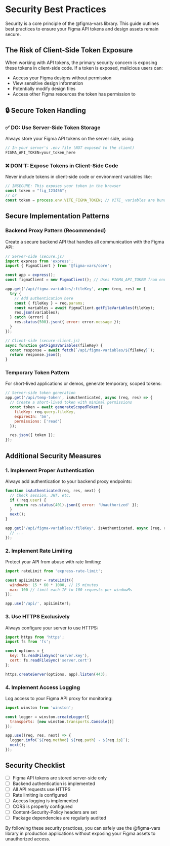 # Security Best Practices

Security is a core principle of the @figma-vars library. This guide outlines best practices to ensure your Figma API tokens and design assets remain secure.

## The Risk of Client-Side Token Exposure

When working with API tokens, the primary security concern is exposing these tokens in client-side code. If a token is exposed, malicious users can:

- Access your Figma designs without permission
- View sensitive design information
- Potentially modify design files
- Access other Figma resources the token has permission to

## 🔒 Secure Token Handling

### ✅ DO: Use Server-Side Token Storage

Always store your Figma API tokens on the server side, using:

```javascript
// In your server's .env file (NOT exposed to the client)
FIGMA_API_TOKEN=your_token_here
```

### ❌ DON'T: Expose Tokens in Client-Side Code

Never include tokens in client-side code or environment variables like:

```javascript
// INSECURE: This exposes your token in the browser
const token = "fig_123456";
// or
const token = process.env.VITE_FIGMA_TOKEN; // VITE_ variables are bundled with the client
```

## Secure Implementation Patterns

### Backend Proxy Pattern (Recommended)

Create a secure backend API that handles all communication with the Figma API:

```javascript
// Server-side (secure.js)
import express from 'express';
import { FigmaClient } from '@figma-vars/core';

const app = express();
const figmaClient = new FigmaClient(); // Uses FIGMA_API_TOKEN from environment

app.get('/api/figma-variables/:fileKey', async (req, res) => {
  try {
    // Add authentication here
    const { fileKey } = req.params;
    const variables = await figmaClient.getFileVariables(fileKey);
    res.json(variables);
  } catch (error) {
    res.status(500).json({ error: error.message });
  }
});
```

```javascript
// Client-side (secure-client.js)
async function getFigmaVariables(fileKey) {
  const response = await fetch(`/api/figma-variables/${fileKey}`);
  return response.json();
}
```

### Temporary Token Pattern

For short-lived applications or demos, generate temporary, scoped tokens:

```javascript
// Server-side token generation
app.get('/api/temp-token', isAuthenticated, async (req, res) => {
  // Create a short-lived token with minimal permissions
  const token = await generateScopedToken({
    fileKey: req.query.fileKey,
    expiresIn: '5m',
    permissions: ['read']
  });

  res.json({ token });
});
```

## Additional Security Measures

### 1. Implement Proper Authentication

Always add authentication to your backend proxy endpoints:

```javascript
function isAuthenticated(req, res, next) {
  // Check session, JWT, etc.
  if (!req.user) {
    return res.status(401).json({ error: 'Unauthorized' });
  }
  next();
}

app.get('/api/figma-variables/:fileKey', isAuthenticated, async (req, res) => {
  // ...
});
```

### 2. Implement Rate Limiting

Protect your API from abuse with rate limiting:

```javascript
import rateLimit from 'express-rate-limit';

const apiLimiter = rateLimit({
  windowMs: 15 * 60 * 1000, // 15 minutes
  max: 100 // limit each IP to 100 requests per windowMs
});

app.use('/api/', apiLimiter);
```

### 3. Use HTTPS Exclusively

Always configure your server to use HTTPS:

```javascript
import https from 'https';
import fs from 'fs';

const options = {
  key: fs.readFileSync('server.key'),
  cert: fs.readFileSync('server.cert')
};

https.createServer(options, app).listen(443);
```

### 4. Implement Access Logging

Log access to your Figma API proxy for monitoring:

```javascript
import winston from 'winston';

const logger = winston.createLogger({
  transports: [new winston.transports.Console()]
});

app.use((req, res, next) => {
  logger.info(`${req.method} ${req.path} - ${req.ip}`);
  next();
});
```

## Security Checklist

- [ ] Figma API tokens are stored server-side only
- [ ] Backend authentication is implemented
- [ ] All API requests use HTTPS
- [ ] Rate limiting is configured
- [ ] Access logging is implemented
- [ ] CORS is properly configured
- [ ] Content-Security-Policy headers are set
- [ ] Package dependencies are regularly audited

By following these security practices, you can safely use the @figma-vars library in production applications without exposing your Figma assets to unauthorized access.
